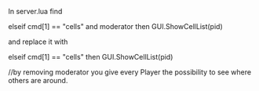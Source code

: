 In server.lua find  
 
 elseif cmd[1] == "cells" and moderator then
            GUI.ShowCellList(pid)
			
			
and replace it with

 elseif cmd[1] == "cells" then
            GUI.ShowCellList(pid)
			
			
			
//by removing moderator you give every Player the possibility to see where others are around.